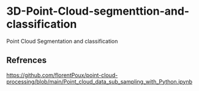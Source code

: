 # 3D-Point-Cloud-segmenttion-and-classification
Point Cloud Segmentation and classification 
## Refrences
https://github.com/florentPoux/point-cloud-processing/blob/main/Point_cloud_data_sub_sampling_with_Python.ipynb
